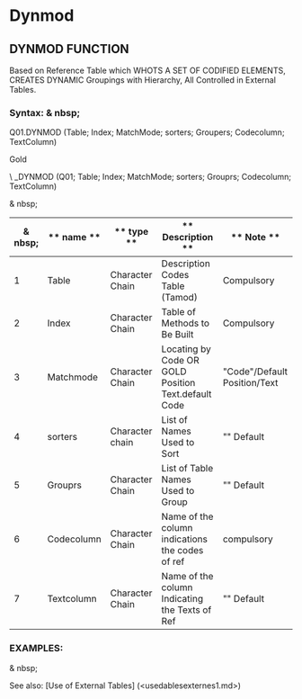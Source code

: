 # Dynmod

## DYNMOD FUNCTION

Based on Reference Table which WHOTS A SET OF CODIFIED ELEMENTS, CREATES DYNAMIC Groupings with Hierarchy, All Controlled in External Tables.

### Syntax: & nbsp;

Q01.DYNMOD (Table; Index; MatchMode; sorters; Groupers; Codecolumn; TextColumn)

Gold

\ _DYNMOD (Q01; Table; Index; MatchMode; sorters; Grouprs; Codecolumn; TextColumn)

& nbsp;

| & nbsp; | ** name ** | ** type ** | ** Description ** | ** Note ** |
| --- | --- | --- | --- | --- |
| &#49; | Table | Character Chain | Description Codes Table (Tamod) | Compulsory |
| &#50; | Index | Character Chain | Table of Methods to Be Built | Compulsory |
| &#51; | Matchmode | Character Chain | Locating by Code OR GOLD Position Text.default Code | "Code"/Default Position/Text |
| &#52; | sorters | Character chain | List of Names Used to Sort | "" Default |
| &#53; | Grouprs | Character Chain | List of Table Names Used to Group | "" Default |
| &#54; | Codecolumn | Character Chain | Name of the column indications the codes of ref | compulsory |
| &#55; | Textcolumn | Character Chain | Name of the column Indicating the Texts of Ref | "" Default |

### EXAMPLES:

& nbsp;

See also: [Use of External Tables] (<usedablesexternes1.md>)